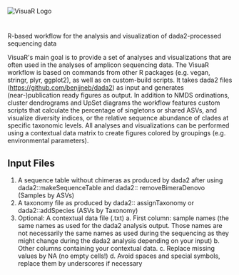![VisuaR Logo](https://user-images.githubusercontent.com/62703732/82836047-4f9a4180-9eb5-11ea-987d-b67a5b56241e.png)

# 
R-based workflow for the analysis and visualization of dada2-processed sequencing data

VisuaR's main goal is to provide a set of analyses and visualizations that are often used in the analyses of amplicon sequencing data. The VisuaR workflow is based on commands from other R packages (e.g. vegan, stringr, plyr, ggplot2), as well as on custom-build scripts. It takes dada2 files (https://github.com/benjjneb/dada2) as input and generates (near-)publication ready figures as output. In addition to NMDS ordinations, cluster dendrograms and UpSet diagrams the workflow features custom scripts that calculate the percentage of singletons or shared ASVs, and visualize diversity indices, or the relative sequence abundance of clades at specific taxonomic levels. All analyses and visualizations can be performed using a contextual data matrix to create figures colored by groupings (e.g. environmental parameters).

## Input Files
1.  A sequence table without chimeras as produced by dada2 after using dada2::makeSequenceTable and dada2:: removeBimeraDenovo (Samples by     ASVs)
2.  A taxonomy file as produced by dada2:: assignTaxonomy or dada2::addSpecies (ASVs by Taxonomy)
3.	Optional: A contextual data file (.txt)
        a.	First column: sample names (the same names as used for the dada2 analysis output. Those names are not necessarily the same                 names as used during the sequencing as they might change during the dada2 analysis depending on your input)
        b.	Other columns containing your contextual data. 
        c.	Replace missing values by NA (no empty cells!)
        d.	Avoid spaces and special symbols, replace them by underscores if necessary
